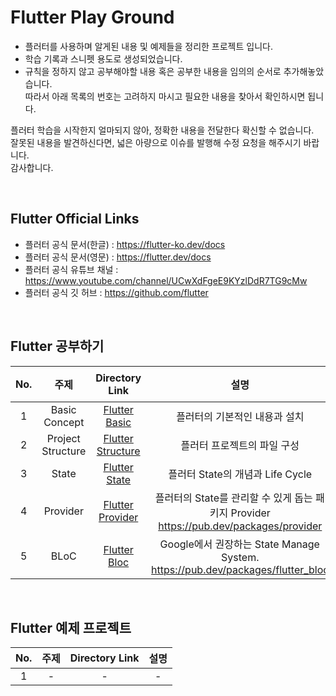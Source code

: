 # Flutter Play Ground

- 플러터를 사용하며 알게된 내용 및 예제들을 정리한 프로젝트 입니다.
- 학습 기록과 스니펫 용도로 생성되었습니다.
- 규칙을 정하지 않고 공부해야할 내용 혹은 공부한 내용을 임의의 순서로 추가해놓았습니다.<br>
  따라서 아래 목록의 번호는 고려하지 마시고 필요한 내용을 찾아서 확인하시면 됩니다.<br>

플러터 학습을 시작한지 얼마되지 않아, 정확한 내용을 전달한다 확신할 수 없습니다.<br>
잘못된 내용을 발견하신다면, 넓은 아량으로 이슈를 발행해 수정 요청을 해주시기 바랍니다.<br>
감사합니다.<br>

<br>

## Flutter Official Links

- 플러터 공식 문서(한글) : https://flutter-ko.dev/docs
- 플러터 공식 문서(영문) : https://flutter.dev/docs
- 플러터 공식 유튜브 채널 : https://www.youtube.com/channel/UCwXdFgeE9KYzlDdR7TG9cMw
- 플러터 공식 깃 허브 : https://github.com/flutter

<br>

## Flutter 공부하기

| No. |       주제        |                Directory Link                 |                                           설명                                            | 최초 작성일자 | 최근 수정일자 |
| :-: | :---------------: | :-------------------------------------------: | :---------------------------------------------------------------------------------------: | :-----------: | :-----------: |
|  1  |   Basic Concept   |     [Flutter Basic](./prac_flutter_basic)     |                               플러터의 기본적인 내용과 설치                               |  2021.11.12   |  2021.11.12   |
|  2  | Project Structure | [Flutter Structure](./prac_flutter_structure) |                                플러터 프로젝트의 파일 구성                                |  2021.11.13   |  2021.11.13   |
|  3  |       State       |     [Flutter State](./prac_flutter_state)     |                             플러터 State의 개념과 Life Cycle                              |       -       |       -       |
|  4  |     Provider      |  [Flutter Provider](./prac_flutter_provider)  | 플러터의 State를 관리할 수 있게 돕는 패키지 Provider<br>https://pub.dev/packages/provider |  2021.11.15   |  2021.11.15   |
|  5  |       BLoC        |      [Flutter Bloc](./prac_flutter_bloc)      |    Google에서 권장하는 State Manage System. <br>https://pub.dev/packages/flutter_bloc     |  2021.11.29   |  2021.11.29   |

<br>

## Flutter 예제 프로젝트

| No. | 주제 | Directory Link | 설명 |
| :-: | :--: | :------------: | :--: |
|  1  |  -   |       -        |  -   |
